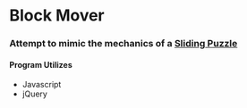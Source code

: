 # Block Mover

### Attempt to mimic the mechanics of a [Sliding Puzzle](http://en.wikipedia.org/wiki/Sliding_puzzle)

#### Program Utilizes
* Javascript
* jQuery